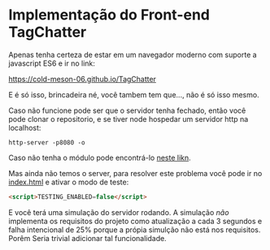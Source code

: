 # Implementação do Front-end TagChatter

Apenas tenha certeza de estar em um navegador moderno com suporte a javascript ES6 e ir no link:

https://cold-meson-06.github.io/TagChatter

E é só isso, brincadeira né, você tambem tem que..., não é só isso mesmo.

Caso não funcione pode ser que o servidor tenha fechado, então você pode clonar o repositorio, e se tiver node hospedar um servidor http na localhost:

```http-server -p8080 -o```

Caso não tenha o módulo pode encontrá-lo [neste likn](https://www.npmjs.com/package/http-server). 

Mas ainda não temos o server, para resolver este problema você pode ir no [index.html](https://github.com/Cold-Meson-06/TagChatter-fontend/blob/master/index.html#L85) e ativar o modo de teste:

```html
<script>TESTING_ENABLED=false</script>
```

E você terá uma simulação do servidor rodando. 
A simulação *não* implementa os requisitos do projeto como atualização a cada 3 segundos e falha intencional de 25% porque a própia simulção não está nos requisitos. Porêm Seria trivial adicionar tal funcionalidade.
